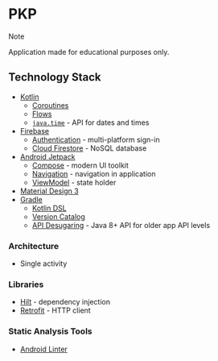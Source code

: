# PKP

> [!NOTE]
> Application made for educational purposes only.

## Technology Stack

- [Kotlin](https://kotlinlang.org/)
  - [Coroutines](https://kotlinlang.org/docs/coroutines-overview.html)
  - [Flows](https://kotlinlang.org/docs/flow.html)
  - [`java.time`](https://docs.oracle.com/javase/8/docs/api/java/time/package-summary.html) - API for dates and times
- [Firebase](https://firebase.google.com/)
  - [Authentication](https://firebase.google.com/products/auth) - multi-platform sign-in
  - [Cloud Firestore](https://firebase.google.com/products/firestore) - NoSQL database
- [Android Jetpack](https://developer.android.com/jetpack)
  - [Compose](https://developer.android.com/jetpack/compose) - modern UI toolkit
  - [Navigation](https://developer.android.com/guide/navigation) - navigation in application
  - [ViewModel](https://developer.android.com/topic/libraries/architecture/viewmodel) - state holder
- [Material Design 3](https://m3.material.io/)
- [Gradle](https://gradle.org/)
  - [Kotlin DSL](https://docs.gradle.org/current/userguide/kotlin_dsl.html)
  - [Version Catalog](https://docs.gradle.org/current/userguide/platforms.html)
  - [API Desugaring](https://developer.android.com/studio/write/java8-support-table) - Java 8+ API for older app API levels

### Architecture

- Single activity

### Libraries

- [Hilt](https://developer.android.com/training/dependency-injection/hilt-android) - dependency injection
- [Retrofit](https://github.com/square/retrofit) - HTTP client

### Static Analysis Tools

- [Android Linter](https://developer.android.com/studio/write/lint)
